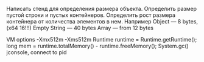 Написать стенд для определения размера объекта. Определить размер пустой строки и пустых контейнеров. Определить рост размера контейнера от количества элементов в нем. Например Object — 8 bytes, (x64 16!!!) Empty String — 40 bytes Array — from 12 bytes

VM options -Xmx512m -Xms512m Runtime runtime = Runtime.getRuntime(); long mem = runtime.totalMemory() - runtime.freeMemory(); System.gc() jconsole, connect to pid